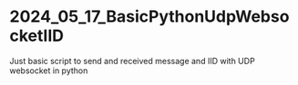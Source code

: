 # 2024_05_17_BasicPythonUdpWebsocketIID
Just basic script to send and received message and IID with UDP websocket in python
